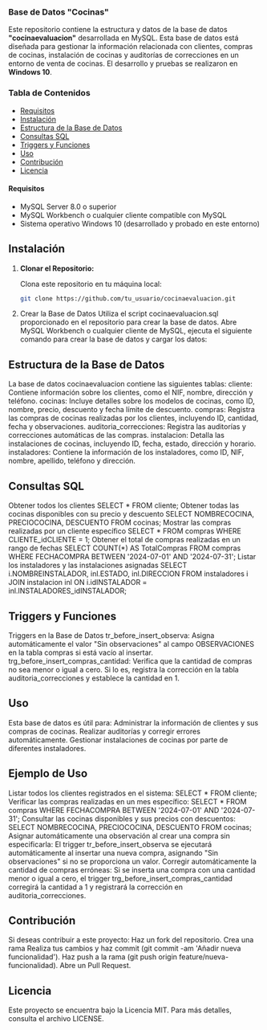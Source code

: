 ### Base de Datos "Cocinas"

Este repositorio contiene la estructura y datos de la base de datos **"cocinaevaluacion"** desarrollada en MySQL. Esta base de datos está diseñada para gestionar la información relacionada con clientes, compras de cocinas, instalación de cocinas y auditorías de correcciones en un entorno de venta de cocinas. El desarrollo y pruebas se realizaron en **Windows 10**.

### Tabla de Contenidos

- [Requisitos](#requisitos)
- [Instalación](#instalación)
- [Estructura de la Base de Datos](#estructura-de-la-base-de-datos)
- [Consultas SQL](#consultas-sql)
- [Triggers y Funciones](#triggers-y-funciones)
- [Uso](#uso)
- [Contribución](#contribución)
- [Licencia](#licencia)

#### Requisitos

- MySQL Server 8.0 o superior
- MySQL Workbench o cualquier cliente compatible con MySQL
- Sistema operativo Windows 10 (desarrollado y probado en este entorno)

## Instalación

1. **Clonar el Repositorio:**
   
   Clona este repositorio en tu máquina local:
   ```sh
   git clone https://github.com/tu_usuario/cocinaevaluacion.git
2. Crear la Base de Datos
Utiliza el script cocinaevaluacion.sql proporcionado en el repositorio para crear la base de datos. Abre MySQL Workbench o cualquier cliente de MySQL, ejecuta el siguiente comando para crear la base de datos y cargar los datos:

## Estructura de la Base de Datos
La base de datos cocinaevaluacion contiene las siguientes tablas:
cliente: Contiene información sobre los clientes, como el NIF, nombre, dirección y teléfono.
cocinas: Incluye detalles sobre los modelos de cocinas, como ID, nombre, precio, descuento y fecha límite de descuento.
compras: Registra las compras de cocinas realizadas por los clientes, incluyendo ID, cantidad, fecha y observaciones.
auditoria_correcciones: Registra las auditorías y correcciones automáticas de las compras.
instalacion: Detalla las instalaciones de cocinas, incluyendo ID, fecha, estado, dirección y horario.
instaladores: Contiene la información de los instaladores, como ID, NIF, nombre, apellido, teléfono y dirección.

## Consultas SQL
Obtener todos los clientes
SELECT * FROM cliente;
Obtener todas las cocinas disponibles con su precio y descuento
SELECT NOMBRECOCINA, PRECIOCOCINA, DESCUENTO FROM cocinas;
Mostrar las compras realizadas por un cliente específico
SELECT * FROM compras WHERE CLIENTE_idCLIENTE = 1;
Obtener el total de compras realizadas en un rango de fechas
SELECT COUNT(*) AS TotalCompras FROM compras WHERE FECHACOMPRA BETWEEN '2024-07-01' AND '2024-07-31';
Listar los instaladores y las instalaciones asignadas
SELECT i.NOMBREINSTALADOR, inl.ESTADO, inl.DIRECCION 
FROM instaladores i 
JOIN instalacion inl ON i.idINSTALADOR = inl.INSTALADORES_idINSTALADOR;

## Triggers y Funciones
Triggers en la Base de Datos
tr_before_insert_observa: Asigna automáticamente el valor "Sin observaciones" al campo OBSERVACIONES en la tabla compras si está vacío al insertar.
trg_before_insert_compras_cantidad: Verifica que la cantidad de compras no sea menor o igual a cero. Si lo es, registra la corrección en la tabla auditoria_correcciones y establece la cantidad en 1.
## Uso
Esta base de datos es útil para:
Administrar la información de clientes y sus compras de cocinas.
Realizar auditorías y corregir errores automáticamente.
Gestionar instalaciones de cocinas por parte de diferentes instaladores.
## Ejemplo de Uso
Listar todos los clientes registrados en el sistema:
SELECT * FROM cliente;
Verificar las compras realizadas en un mes específico:
SELECT * FROM compras WHERE FECHACOMPRA BETWEEN '2024-07-01' AND '2024-07-31';
Consultar las cocinas disponibles y sus precios con descuentos:
SELECT NOMBRECOCINA, PRECIOCOCINA, DESCUENTO FROM cocinas;
Asignar automáticamente una observación al crear una compra sin especificarla:
El trigger tr_before_insert_observa se ejecutará automáticamente al insertar una nueva compra, asignando "Sin observaciones" si no se proporciona un valor.
Corregir automáticamente la cantidad de compras erróneas:
Si se inserta una compra con una cantidad menor o igual a cero, el trigger trg_before_insert_compras_cantidad corregirá la cantidad a 1 y registrará la corrección en auditoria_correcciones.

## Contribución
Si deseas contribuir a este proyecto:
Haz un fork del repositorio.
Crea una rama 
Realiza tus cambios y haz commit (git commit -am 'Añadir nueva funcionalidad').
Haz push a la rama (git push origin feature/nueva-funcionalidad).
Abre un Pull Request.
## Licencia
Este proyecto se encuentra bajo la Licencia MIT. Para más detalles, consulta el archivo LICENSE.
